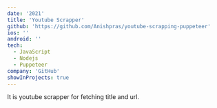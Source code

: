 ```yaml
---
date: '2021'
title: 'Youtube Scrapper'
github: 'https://github.com/Anishpras/youtube-scrapping-puppeteer'
ios: ''
android: ''
tech:
  - JavaScript
  - Nodejs
  - Puppeteer
company: 'GitHub'
showInProjects: true
---
```


It is youtube scrapper for fetching title and url.
